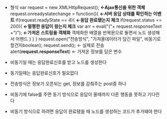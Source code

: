 
- 형식
	var request = new XMLHttpRequest();        **←Ajax통신을 위한 객체**
	request.onreadystatechange = function(){  **←서버 응답 상태를 확인하는 이벤트**
		if(request.readyState == 4){              **←응답 완료됐는지 체크**
			if(request.status == 200){          **←멀쩡한 응답이 왔는지 체크**
				var arr = eval("("+ request.responseText +")");  **←가져온 스트링을 객체화**
				객체화한 배열을 반복문으로 돌면서 노드 생성해서 어펜드
			}
		}
	}
	request.open("전송방식", "가져올데이터가 담긴 파일", 비동기로할건지boolean);
	request.send();  ← 실제로 전송
	alert(**request.responseText**) ← 가져온 정보를 담은 변수
	

- 비동기일 때는 응답완료신호를 받고 노드를 생성한다
- 동기일때는 응답완료신호가 필요없다

- 전송방식은 정보가 오픈되는 get, 정보를 감춰주는 post중 하나
- 비동기에 false를 주면 동기 방식으로 응답이 올때까지 다른 행동을 못하고 기다린다
- 비동기 방식으로 하려면 응답이 완료됐을 때 노드를 생성하는 코드가 추가돼야 한다